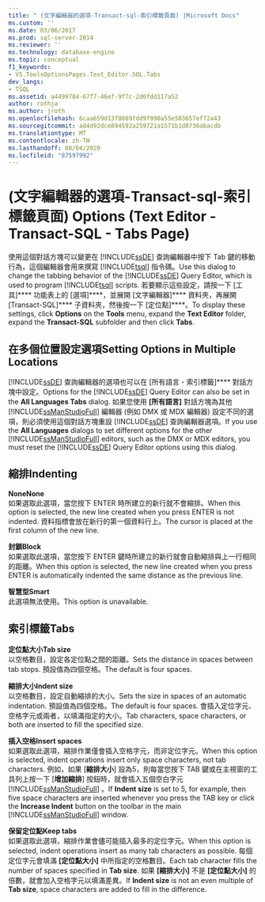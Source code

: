 ```yaml
---
title: " (文字編輯器的選項-Transact-sql-索引標籤頁面) |Microsoft Docs"
ms.custom: ''
ms.date: 03/06/2017
ms.prod: sql-server-2014
ms.reviewer: ''
ms.technology: database-engine
ms.topic: conceptual
f1_keywords:
- VS.ToolsOptionsPages.Text_Editor.SQL.Tabs
dev_langs:
- TSQL
ms.assetid: a4499784-67f7-46ef-9f7c-2d0fdd117a52
author: rothja
ms.author: jroth
ms.openlocfilehash: 6caa659d13f8089fdd9f990a55e503657ef72a43
ms.sourcegitcommit: ad4d92dce894592a259721a1571b1d8736abacdb
ms.translationtype: MT
ms.contentlocale: zh-TW
ms.lasthandoff: 08/04/2020
ms.locfileid: "87597992"
---
```

# <a name="options-text-editor---transact-sql---tabs-page"></a><span data-ttu-id="b0089-102"> (文字編輯器的選項-Transact-sql-索引標籤頁面) </span><span class="sxs-lookup"><span data-stu-id="b0089-102">Options (Text Editor - Transact-SQL - Tabs Page)</span></span>
  <span data-ttu-id="b0089-103">使用這個對話方塊可以變更在 [!INCLUDE[ssDE](../includes/ssde-md.md)] 查詢編輯器中按下 Tab 鍵的移動行為，這個編輯器會用來撰寫 [!INCLUDE[tsql](../includes/tsql-md.md)] 指令碼。</span><span class="sxs-lookup"><span data-stu-id="b0089-103">Use this dialog to change the tabbing behavior of the [!INCLUDE[ssDE](../includes/ssde-md.md)] Query Editor, which is used to program [!INCLUDE[tsql](../includes/tsql-md.md)] scripts.</span></span> <span data-ttu-id="b0089-104">若要顯示這些設定，請按一下 [工具]\*\*\*\* 功能表上的 [選項]\*\*\*\*，並展開 [文字編輯器]\*\*\*\* 資料夾，再展開 [Transact-SQL]\*\*\*\* 子資料夾，然後按一下 [定位點]\*\*\*\*。</span><span class="sxs-lookup"><span data-stu-id="b0089-104">To display these settings, click **Options** on the **Tools** menu, expand the **Text Editor** folder, expand the **Transact-SQL** subfolder and then click **Tabs**.</span></span>  
  
## <a name="setting-options-in-multiple-locations"></a><span data-ttu-id="b0089-105">在多個位置設定選項</span><span class="sxs-lookup"><span data-stu-id="b0089-105">Setting Options in Multiple Locations</span></span>  
 <span data-ttu-id="b0089-106">[!INCLUDE[ssDE](../includes/ssde-md.md)] 查詢編輯器的選項也可以在 [所有語言 - 索引標籤]\*\*\*\* 對話方塊中設定。</span><span class="sxs-lookup"><span data-stu-id="b0089-106">Options for the [!INCLUDE[ssDE](../includes/ssde-md.md)] Query Editor can also be set in the **All Languages Tabs** dialog.</span></span> <span data-ttu-id="b0089-107">如果您使用 **[所有語言]** 對話方塊為其他 [!INCLUDE[ssManStudioFull](../includes/ssmanstudiofull-md.md)] 編輯器 (例如 DMX 或 MDX 編輯器) 設定不同的選項，則必須使用這個對話方塊重設 [!INCLUDE[ssDE](../includes/ssde-md.md)] 查詢編輯器選項。</span><span class="sxs-lookup"><span data-stu-id="b0089-107">If you use the **All Languages** dialogs to set different options for the other [!INCLUDE[ssManStudioFull](../includes/ssmanstudiofull-md.md)] editors, such as the DMX or MDX editors, you must reset the [!INCLUDE[ssDE](../includes/ssde-md.md)] Query Editor options using this dialog.</span></span>  
  
## <a name="indenting"></a><span data-ttu-id="b0089-108">縮排</span><span class="sxs-lookup"><span data-stu-id="b0089-108">Indenting</span></span>  
 <span data-ttu-id="b0089-109">**None**</span><span class="sxs-lookup"><span data-stu-id="b0089-109">**None**</span></span>  
 <span data-ttu-id="b0089-110">如果選取此選項，當您按下 ENTER 時所建立的新行就不會縮排。</span><span class="sxs-lookup"><span data-stu-id="b0089-110">When this option is selected, the new line created when you press ENTER is not indented.</span></span> <span data-ttu-id="b0089-111">資料指標會放在新行的第一個資料行上。</span><span class="sxs-lookup"><span data-stu-id="b0089-111">The cursor is placed at the first column of the new line.</span></span>  
  
 <span data-ttu-id="b0089-112">**封鎖**</span><span class="sxs-lookup"><span data-stu-id="b0089-112">**Block**</span></span>  
 <span data-ttu-id="b0089-113">如果選取此選項，當您按下 ENTER 鍵時所建立的新行就會自動縮排與上一行相同的距離。</span><span class="sxs-lookup"><span data-stu-id="b0089-113">When this option is selected, the new line created when you press ENTER is automatically indented the same distance as the previous line.</span></span>  
  
 <span data-ttu-id="b0089-114">**智慧型**</span><span class="sxs-lookup"><span data-stu-id="b0089-114">**Smart**</span></span>  
 <span data-ttu-id="b0089-115">此選項無法使用。</span><span class="sxs-lookup"><span data-stu-id="b0089-115">This option is unavailable.</span></span>  
  
## <a name="tabs"></a><span data-ttu-id="b0089-116">索引標籤</span><span class="sxs-lookup"><span data-stu-id="b0089-116">Tabs</span></span>  
 <span data-ttu-id="b0089-117">**定位點大小**</span><span class="sxs-lookup"><span data-stu-id="b0089-117">**Tab size**</span></span>  
 <span data-ttu-id="b0089-118">以空格數目，設定各定位點之間的距離。</span><span class="sxs-lookup"><span data-stu-id="b0089-118">Sets the distance in spaces between tab stops.</span></span> <span data-ttu-id="b0089-119">預設值為四個空格。</span><span class="sxs-lookup"><span data-stu-id="b0089-119">The default is four spaces.</span></span>  
  
 <span data-ttu-id="b0089-120">**縮排大小**</span><span class="sxs-lookup"><span data-stu-id="b0089-120">**Indent size**</span></span>  
 <span data-ttu-id="b0089-121">以空格數目，設定自動縮排的大小。</span><span class="sxs-lookup"><span data-stu-id="b0089-121">Sets the size in spaces of an automatic indentation.</span></span> <span data-ttu-id="b0089-122">預設值為四個空格。</span><span class="sxs-lookup"><span data-stu-id="b0089-122">The default is four spaces.</span></span> <span data-ttu-id="b0089-123">會插入定位字元、空格字元或兩者，以填滿指定的大小。</span><span class="sxs-lookup"><span data-stu-id="b0089-123">Tab characters, space characters, or both are inserted to fill the specified size.</span></span>  
  
 <span data-ttu-id="b0089-124">**插入空格**</span><span class="sxs-lookup"><span data-stu-id="b0089-124">**Insert spaces**</span></span>  
 <span data-ttu-id="b0089-125">如果選取此選項，縮排作業僅會插入空格字元，而非定位字元。</span><span class="sxs-lookup"><span data-stu-id="b0089-125">When this option is selected, indent operations insert only space characters, not tab characters.</span></span> <span data-ttu-id="b0089-126">例如，如果 [**縮排大小**] 設為5，則每當您按下 TAB 鍵或在主視窗的工具列上按一下 [**增加縮排**] 按鈕時，就會插入五個空白字元 [!INCLUDE[ssManStudioFull](../includes/ssmanstudiofull-md.md)] 。</span><span class="sxs-lookup"><span data-stu-id="b0089-126">If **Indent size** is set to 5, for example, then five space characters are inserted whenever you press the TAB key or click the **Increase Indent** button on the toolbar in the main [!INCLUDE[ssManStudioFull](../includes/ssmanstudiofull-md.md)] window.</span></span>  
  
 <span data-ttu-id="b0089-127">**保留定位點**</span><span class="sxs-lookup"><span data-stu-id="b0089-127">**Keep tabs**</span></span>  
 <span data-ttu-id="b0089-128">如果選取此選項，縮排作業會儘可能插入最多的定位字元。</span><span class="sxs-lookup"><span data-stu-id="b0089-128">When this option is selected, indent operations insert as many tab characters as possible.</span></span> <span data-ttu-id="b0089-129">每個定位字元會填滿 **[定位點大小]** 中所指定的空格數目。</span><span class="sxs-lookup"><span data-stu-id="b0089-129">Each tab character fills the number of spaces specified in **Tab size**.</span></span> <span data-ttu-id="b0089-130">如果 **[縮排大小]** 不是 **[定位點大小]** 的倍數，就會加入空格字元以填滿差異。</span><span class="sxs-lookup"><span data-stu-id="b0089-130">If **Indent size** is not an even multiple of **Tab size**, space characters are added to fill in the difference.</span></span>  
  
  
